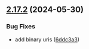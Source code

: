 ## [2.17.2](https://github.com/observeinc/terraform-aws-collection/compare/v2.17.1...v2.17.2) (2024-05-30)


### Bug Fixes

* add binary uris ([6ddc3a3](https://github.com/observeinc/terraform-aws-collection/commit/6ddc3a3475d85b4baa99360b790c1d710ae55bb2))



